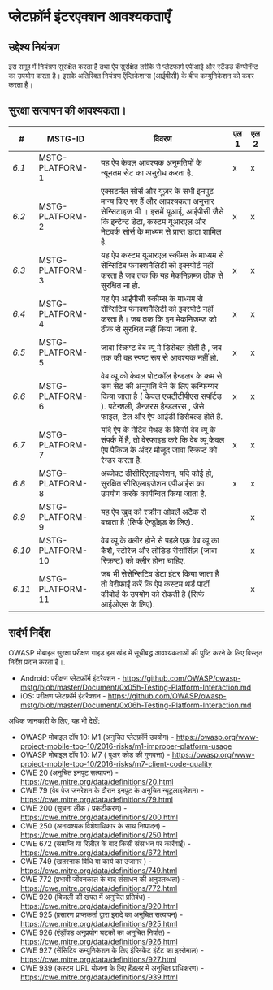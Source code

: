 # प्लेटफ़ॉर्म इंटरएक्शन आवश्यकताएँ

## उद्देश्य नियंत्रण

इस समूह में नियंत्रण सुरक्षित करता है तथा ऐप सुरक्षित तरीके से प्लेटफार्म एपीआई और स्टैंडर्ड कॅम्पोनॅन्ट का उपयोग करता है। इसके अतिरिक्त नियंत्रण  ऍप्लिकेशन्स (आईपीसी)  के बीच कम्युनिकेशन  को कवर करता है।

## सुरक्षा सत्यापन की आवश्यकता।

| # | MSTG-ID | विवरण | एल 1| एल 2 |
| -- | ---------- | ---------------------- | - | - |
| *6.1* | MSTG-PLATFORM-1 | यह ऐप केवल आवश्यक अनुमतियों के न्यूनतम सेट का अनुरोध करता है. | x | x |
| *6.2* | MSTG-PLATFORM-2 | एक्सटर्नल सोर्स और यूज़र के सभी इनपुट मान्य किए गए हैं और आवश्यकता अनुसार सेन्सिटाइज़ भी । इसमें यूआई, आईपीसी जैसे कि इन्टेन्ट डेटा, कस्टम यूआरएल और नेटवर्क सोर्स के माध्यम से प्राप्त डाटा शामिल है. | x | x |
| *6.3* | MSTG-PLATFORM-3 | यह ऐप कस्टम यूआरएल स्कीम्स के माध्यम से सेन्सिटिव फंगक्शनैलिटी को इक्स्पोर्ट नहीं करता है जब तक कि यह मेकनिज़म्ज़ ठीक से सुरक्षित ना हो.  | x | x |
| *6.4* | MSTG-PLATFORM-4 | यह ऐप आईपीसी स्कीम्स के माध्यम से सेन्सिटिव फंगक्शनैलिटी को इक्स्पोर्ट नहीं करता है। जब तक कि इन मेकनिज़म्ज़ को ठीक से सुरक्षित नहीं किया जाता है. | x | x |
| *6.5* | MSTG-PLATFORM-5 | जावा स्क्रिप्ट वेब व्यू मे डिसेबल होती है , जब तक की वह स्पष्ट रूप से आवश्यक नहीं हो. | x | x |
| *6.6* | MSTG-PLATFORM-6 | वेब व्यू   को केवल प्रोटकॉल  हैन्डलर के कम से कम सेट की अनुमति देने के लिए कन्फिग्यर किया जाता है ( केवल एचटीटीपीएस   सपॉर्टड ). पटेन्शली, डैन्जरस   हैन्डलरस , जैसे   फाइल, टेल और ऐप  आईडी   डिसैबल्ड होते हैं. | x | x |
| *6.7* | MSTG-PLATFORM-7 | यदि ऐप   के  नेटिव  मेथड के  किसी वेब व्यू  के संपर्क में है, तो  वेरफाइड करे कि वेब व्यू  केवल ऐप  पैकिज के अंदर मौजूद जावा स्क्रिप्ट  को  रेन्डर करता है. | x | x |
| *6.8* | MSTG-PLATFORM-8 | अब्जेक्ट डीसीरिएलाइजेशन, यदि कोई हो, सुरक्षित सीरिएलाइजेशन एपीआईस का उपयोग करके कार्यन्वित किया जाता है. | x | x |
| *6.9* | MSTG-PLATFORM-9 | यह ऐप  खुद को स्क्रीन  ओवर्ले अटैक से बचाता है (सिर्फ  ऐन्ड्रॉइड के लिए). |  | x |
| *6.10* | MSTG-PLATFORM-10 | वेब व्यू के क्लीर होने से पहले एक वेब व्यू का कैशै, स्टोरेज और लोडिड रीसॉर्सिज़ (जावा स्क्रिप्ट) को क्लीर होना चाहिए. |  | x |
| *6.11* | MSTG-PLATFORM-11 | जब भी सेसेन्सिटिव डेटा इंटर किया जाता है तो वेरीफाई करें कि ऐप कस्टम थर्ड पार्टी कीबोर्ड के उपयोग को रोकती है (सिर्फ आईओएस के लिए). | | x |

## सदंर्भ निर्देश

OWASP मोबाइल सुरक्षा परीक्षण गाइड इस खंड में सूचीबद्ध आवश्यकताओं की पुष्टि करने के लिए विस्तृत निर्देश प्रदान करता है।.

- Android: परीक्षण प्लेटफ़ॉर्म इंटरैक्शन - <https://github.com/OWASP/owasp-mstg/blob/master/Document/0x05h-Testing-Platform-Interaction.md>
- iOS: परीक्षण प्लेटफ़ॉर्म इंटरैक्शन  - <https://github.com/OWASP/owasp-mstg/blob/master/Document/0x06h-Testing-Platform-Interaction.md>

अधिक जानकारी के लिए, यह भी देखें:

- OWASP मोबाइल टॉप 10: M1 (अनुचित प्लेटफ़ॉर्म उपयोग) - <https://owasp.org/www-project-mobile-top-10/2016-risks/m1-improper-platform-usage>
- OWASP मोबाइल टॉप 10: M7 ( पुअर कोड की गुणवत्ता) - <https://owasp.org/www-project-mobile-top-10/2016-risks/m7-client-code-quality>
- CWE 20 (अनुचित इनपुट सत्यापन) - <https://cwe.mitre.org/data/definitions/20.html>
- CWE 79 (वेब पेज जनरेशन के दौरान इनपुट के अनुचित न्यूट्रलाइज़ेशन) - <https://cwe.mitre.org/data/definitions/79.html>
- CWE 200 (सूचना लीक / प्रकटीकरण) - <https://cwe.mitre.org/data/definitions/200.html>
- CWE 250 (अनावश्यक विशेषाधिकार के साथ निष्पादन) - <https://cwe.mitre.org/data/definitions/250.html>
- CWE 672 (समाप्ति या रिलीज़ के बाद किसी संसाधन पर कार्रवाई) - <https://cwe.mitre.org/data/definitions/672.html>
- CWE 749 (खतरनाक विधि या कार्य का उजागर ) - <https://cwe.mitre.org/data/definitions/749.html>
- CWE 772 (प्रभावी जीवनकाल के बाद संसाधन की अनुपलब्धता) - <https://cwe.mitre.org/data/definitions/772.html>
- CWE 920 (बिजली की खपत में अनुचित प्रतिबंध) - <https://cwe.mitre.org/data/definitions/920.html>
- CWE 925 (प्रसारण प्राप्तकर्ता द्वारा इरादे का अनुचित सत्यापन) - <https://cwe.mitre.org/data/definitions/925.html>
- CWE 926 (एंड्रॉयड अनुप्रयोग घटकों का अनुचित निर्यात) - <https://cwe.mitre.org/data/definitions/926.html>
- CWE 927 (सेंसिटिव कम्युनिकेशन के लिए इंप्लिकेंट इंटेंट का इस्तेमाल) - <https://cwe.mitre.org/data/definitions/927.html>
- CWE 939 (कस्टम URL योजना के लिए हैंडलर में अनुचित प्राधिकरण) - <https://cwe.mitre.org/data/definitions/939.html>

